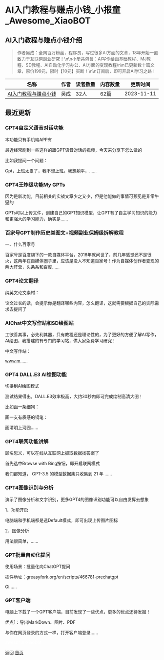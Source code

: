 # AI入门教程与赚点小钱_小报童_Awesome_XiaoBOT

## AI入门教程与赚点小钱介绍
> 作者吴成：全网百万粉丝，程序员，写过很多AI方面的文章，18年开始一直致力于互联网副业研究！\n\n小册共包含：AI写作绘画基础教程、MJ教程、SD教程、AI自动化学习办公、AI方面的变现教程\n\n已更新数十篇文章，原价199元，限时【10元】买断！\n\n订阅后，即可开启AI学习之路！  
  


|名称|作者|读者数量|内容数量|更新时间|
|---|---|---|---|---|
|[AI入门教程与赚点小钱](https://xiaobot.net/p/fuye1688?refer=0b133df9-27dc-423b-8101-639049001c13)|吴成|32人|62篇|2023-11-11|

## 最近更新
### GPT4自定义语音对话功能

本功能只有手机端APP有

最近经常刷到一些这样的跟GPT语音对话的视频，今天来分享下怎么做的

比如我提问一个问题：

Gpt，上班太累了，我不想上班。我想躺平，......

### GPT4王炸级功能My GPTs

因为是新功能，目前相关的实战文章少之又少，但是他能做的事情可预见是非常牛逼的

GPTs可以上传文件，创建自己的GPT知识模型，让GPT有了自主学习知识的能力和更强大的学习能力，确实是......

### 百家号GPT制作历史类图文+视频副业保姆级拆解教程

一、什么百家号

百家号是百度旗下的一款自媒体平台，2016年就问世了，前几年感觉还不是很火，这两年在自媒体圈子里，应该是没人不知道百家号！作为自媒体创作者变现的两大阵营，头条系和百度......

### GPT4论文翻译

纯英文论文素材：

论文过长的话，会提示你是翻译哪些内容，怎么翻译，这就需要根据自己的实际需求去提问了

### AIChat中文写作站和SD绘图站

工欲善其事，必先利其器，只有教程还是理论性的，为了更好的方便了解AI写作，AI绘图，我搭建的有专门的学习站，供大家免费学习研究！

中文写作站：

www.m......

### GPT4 DALL.E3 AI绘图功能

切换到AI绘图模式

测试结果得出，DALL.E3效率极高，大约30秒内即可完成绘制高清大图！

比如画一条细狗：

画一支有质感的钢笔：

画清明上河园......

### GPT4联网功能讲解

顾名思义，可以在线从互联网上抓取数据找答案了

首先选中Browse with Bing按钮，即开启联网模式

我们都知道， GPT-3.5 的模型数据集只收集到 21 年 ......

### GPT4图像识别与分析

演示了图像分析和文字识别，更多GPT4的图像识别功能可以自由发挥去想象

1、功能开启

电脑端和手机端都是选Default模式，即可出现上传图片图标

2、图像分析

用法很简单，......

### GPT批量自动化提问

使用场景：批量化向ChatGPT提问

插件地址：greasyfork.org/en/scripts/466781-prechatgpt

Gi......

### GPT客户端

电脑上下载了一个GPT客户端，目前发现了一些优点，更多的优点还待发掘！

优点1：导出MarkDown、图片、PDF

与你在网页登录的方式一样，打开客户端登录......


<a href="https://github.com/Reno9527/awesome-xiaobot" style="color: white; text-decoration: none;">awesome-xiaobot</a>

返回 [首页](../README.md)
